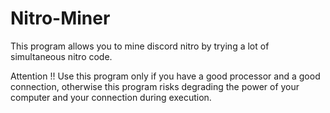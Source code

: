 # Nitro-Miner

This program allows you to mine discord nitro by trying a lot of simultaneous nitro code. 

Attention !!
Use this program only if you have a good processor and a good connection, otherwise this program risks degrading the power of your computer and your connection during execution.
